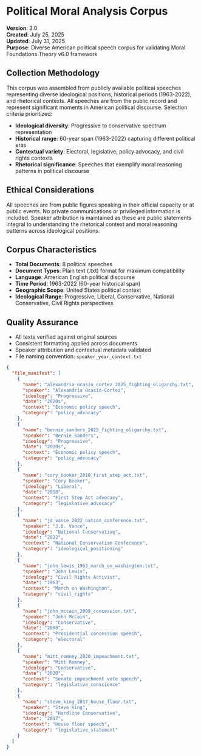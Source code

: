 # Political Moral Analysis Corpus

**Version**: 3.0  
**Created**: July 25, 2025  
**Updated**: July 31, 2025  
**Purpose**: Diverse American political speech corpus for validating Moral Foundations Theory v6.0 framework

## Collection Methodology

This corpus was assembled from publicly available political speeches representing diverse ideological positions, historical periods (1963-2022), and rhetorical contexts. All speeches are from the public record and represent significant moments in American political discourse. Selection criteria prioritized:

- **Ideological diversity**: Progressive to conservative spectrum representation
- **Historical range**: 60-year span (1963-2022) capturing different political eras
- **Contextual variety**: Electoral, legislative, policy advocacy, and civil rights contexts
- **Rhetorical significance**: Speeches that exemplify moral reasoning patterns in political discourse

## Ethical Considerations

All speeches are from public figures speaking in their official capacity or at public events. No private communications or privileged information is included. Speaker attribution is maintained as these are public statements integral to understanding the rhetorical context and moral reasoning patterns across ideological positions.

## Corpus Characteristics

- **Total Documents**: 8 political speeches
- **Document Types**: Plain text (.txt) format for maximum compatibility
- **Language**: American English political discourse
- **Time Period**: 1963-2022 (60-year historical span)
- **Geographic Scope**: United States political context
- **Ideological Range**: Progressive, Liberal, Conservative, National Conservative, Civil Rights perspectives

## Quality Assurance

- All texts verified against original sources
- Consistent formatting applied across documents
- Speaker attribution and contextual metadata validated
- File naming convention: `speaker_year_context.txt`

```json
{
  "file_manifest": [
    {
      "name": "alexandria_ocasio_cortez_2025_fighting_oligarchy.txt",
      "speaker": "Alexandria Ocasio-Cortez",
      "ideology": "Progressive",
      "date": "2020s",
      "context": "Economic policy speech",
      "category": "policy_advocacy"
    },
    {
      "name": "bernie_sanders_2025_fighting_oligarchy.txt", 
      "speaker": "Bernie Sanders",
      "ideology": "Progressive",
      "date": "2020s", 
      "context": "Economic policy speech",
      "category": "policy_advocacy"
    },
    {
      "name": "cory_booker_2018_first_step_act.txt",
      "speaker": "Cory Booker", 
      "ideology": "Liberal",
      "date": "2018",
      "context": "First Step Act advocacy",
      "category": "legislative_advocacy"
    },
    {
      "name": "jd_vance_2022_natcon_conference.txt",
      "speaker": "J.D. Vance",
      "ideology": "National Conservative", 
      "date": "2022",
      "context": "National Conservatism Conference",
      "category": "ideological_positioning"
    },
    {
      "name": "john_lewis_1963_march_on_washington.txt",
      "speaker": "John Lewis",
      "ideology": "Civil Rights Activist",
      "date": "1963", 
      "context": "March on Washington",
      "category": "civil_rights"
    },
    {
      "name": "john_mccain_2008_concession.txt",
      "speaker": "John McCain",
      "ideology": "Conservative",
      "date": "2008",
      "context": "Presidential concession speech", 
      "category": "electoral"
    },
    {
      "name": "mitt_romney_2020_impeachment.txt",
      "speaker": "Mitt Romney", 
      "ideology": "Conservative",
      "date": "2020",
      "context": "Senate impeachment vote speech",
      "category": "legislative_conscience"
    },
    {
      "name": "steve_king_2017_house_floor.txt",
      "speaker": "Steve King",
      "ideology": "Hardline Conservative",
      "date": "2017",
      "context": "House floor speech",
      "category": "legislative_statement" 
    }
  ]
}
``` 